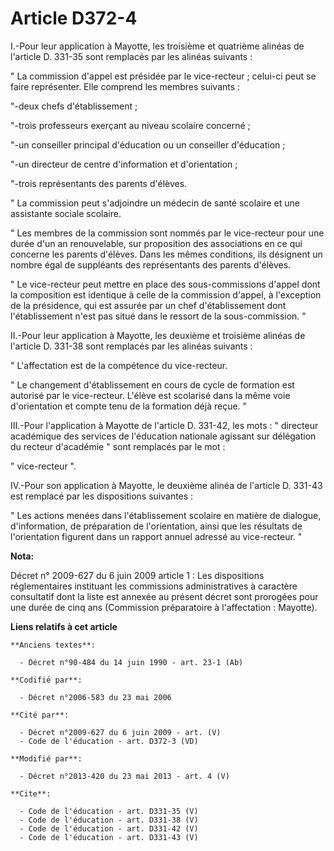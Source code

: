 # Article D372-4

I.-Pour leur application à Mayotte, les troisième et quatrième alinéas de l'article D. 331-35 sont remplacés par les alinéas
suivants : 

" La commission d'appel est présidée par le vice-recteur ; celui-ci peut se faire représenter. Elle comprend les membres
suivants : 

"-deux chefs d'établissement ; 

"-trois professeurs exerçant au niveau scolaire concerné ; 

"-un conseiller principal d'éducation ou un conseiller d'éducation ; 

"-un directeur de centre d'information et d'orientation ; 

"-trois représentants des parents d'élèves. 

" La commission peut s'adjoindre un médecin de santé scolaire et une assistante sociale scolaire. 

" Les membres de la commission sont nommés par le vice-recteur pour une durée d'un an renouvelable, sur proposition des
associations en ce qui concerne les parents d'élèves. Dans les mêmes conditions, ils désignent un nombre égal de suppléants
des représentants des parents d'élèves. 

" Le vice-recteur peut mettre en place des sous-commissions d'appel dont la composition est identique à celle de la
commission d'appel, à l'exception de la présidence, qui est assurée par un chef d'établissement dont l'établissement n'est
pas situé dans le ressort de la sous-commission. " 

II.-Pour leur application à Mayotte, les deuxième et troisième alinéas de l'article D. 331-38 sont remplacés par les alinéas
suivants : 

" L'affectation est de la compétence du vice-recteur. 

" Le changement d'établissement en cours de cycle de formation est autorisé par le vice-recteur. L'élève est scolarisé dans
la même voie d'orientation et compte tenu de la formation déjà reçue. " 

III.-Pour l'application à Mayotte de l'article D. 331-42, les mots : " directeur académique des services de l'éducation
nationale agissant sur délégation du recteur d'académie " sont remplacés par le mot : 

" vice-recteur ". 

IV.-Pour son application à Mayotte, le deuxième alinéa de l'article D. 331-43 est remplacé par les dispositions suivantes : 

" Les actions menées dans l'établissement scolaire en matière de dialogue, d'information, de préparation de l'orientation,
ainsi que les résultats de l'orientation figurent dans un rapport annuel adressé au vice-recteur. "

**Nota:**

Décret n° 2009-627 du 6 juin 2009 article 1 : Les dispositions réglementaires instituant les commissions administratives à
caractère consultatif dont la liste est annexée au présent décret sont prorogées pour une durée de cinq ans (Commission
préparatoire à l'affectation : Mayotte).

**Liens relatifs à cet article**

	**Anciens textes**:

	  - Décret n°90-484 du 14 juin 1990 - art. 23-1 (Ab)

	**Codifié par**:

	  - Décret n°2006-583 du 23 mai 2006

	**Cité par**:

	  - Décret n°2009-627 du 6 juin 2009 - art. (V)
	  - Code de l'éducation - art. D372-3 (VD)

	**Modifié par**:

	  - Décret n°2013-420 du 23 mai 2013 - art. 4 (V)

	**Cite**:

	  - Code de l'éducation - art. D331-35 (V)
	  - Code de l'éducation - art. D331-38 (V)
	  - Code de l'éducation - art. D331-42 (V)
	  - Code de l'éducation - art. D331-43 (V)
